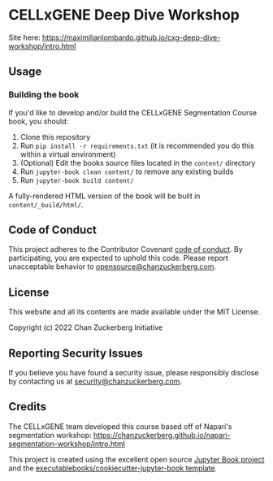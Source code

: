 # CELLxGENE Deep Dive Workshop

Site here: https://maximilianlombardo.github.io/cxg-deep-dive-workshop/intro.html

## Usage

### Building the book

If you'd like to develop and/or build the CELLxGENE Segmentation Course book, you should:

1. Clone this repository
2. Run `pip install -r requirements.txt` (it is recommended you do this within a virtual environment)
3. (Optional) Edit the books source files located in the `content/` directory
4. Run `jupyter-book clean content/` to remove any existing builds
5. Run `jupyter-book build content/`

A fully-rendered HTML version of the book will be built in `content/_build/html/`.

## Code of Conduct

This project adheres to the Contributor Covenant [code of conduct](https://github.com/chanzuckerberg/.github/blob/master/CODE_OF_CONDUCT.md). By participating, you are expected to uphold this code. Please report unacceptable behavior to [opensource@chanzuckerberg.com](mailto:opensource@chanzuckerberg.com).

## License

This website and all its contents are made available under the MIT License.

Copyright (c) 2022 Chan Zuckerberg Initiative

## Reporting Security Issues

If you believe you have found a security issue, please responsibly disclose by contacting us at [security@chanzuckerberg.com](mailto:security@chanzuckerberg.com).

## Credits

The CELLxGENE team developed this course based off of Napari's segmentation workshop: https://chanzuckerberg.github.io/napari-segmentation-workshop/intro.html

This project is created using the excellent open source [Jupyter Book project](https://jupyterbook.org/) and the [executablebooks/cookiecutter-jupyter-book template](https://github.com/executablebooks/cookiecutter-jupyter-book).

